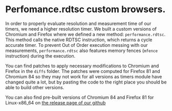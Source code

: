 # Perfomance.rdtsc custom browsers.

In order to properly evaluate resolution and measurement time of our timers, we need a higher resolution timer.
We built a custom versions of Chromium and Firefox where we defined a new method: `performance.rdtsc`.
This method calls the native RDTSC instruction, which returns a cycle accurate timer.
To prevent Out of Order execution messing with our measurements, `performance.rdtsc` also features memory fences (`mfence` instruction) during the execution.

You can find patches to apply necessary modifications to Chromium and Firefox in the `diffs` folder. The patches were computed for Firefox 81 and Chromium 84 so they may not work for all versions as timers module have changed quite a lot, but by pasting the code to the right place you should be able to build other versions.

You can also find pre-built versions of Chromium 84 and Firefox 81 for Linux-x86_64 on [the release page of our github](https://github.com/thomasrokicki/in-search-of-lost-time/releases/tag/1.0)
